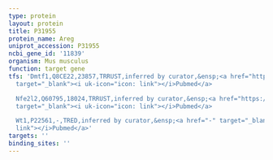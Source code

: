 ```yaml
---
type: protein
layout: protein
title: P31955
protein_name: Areg
uniprot_accession: P31955
ncbi_gene_id: '11839'
organism: Mus musculus
function: target gene
tfs: 'Dmtf1,Q8CE22,23857,TRRUST,inferred by curator,&ensp;<a href="https://www.ncbi.nlm.nih.gov/pubmed/?term=19816943%5Buid%5D"
  target="_blank"><i uk-icon="icon: link"></i>Pubmed</a>

  Nfe2l2,Q60795,18024,TRRUST,inferred by curator,&ensp;<a href="https://www.ncbi.nlm.nih.gov/pubmed/?term=24921206%5Buid%5D"
  target="_blank"><i uk-icon="icon: link"></i>Pubmed</a>

  Wt1,P22561,-,TRED,inferred by curator,&ensp;<a href="-" target="_blank"><i uk-icon="icon:
  link"></i>Pubmed</a>'
targets: ''
binding_sites: ''
---
```

